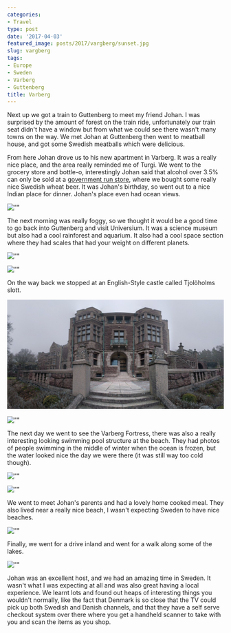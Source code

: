 ```yaml
---
categories:
- Travel
type: post
date: '2017-04-03'
featured_image: posts/2017/vargberg/sunset.jpg
slug: vargberg
tags:
- Europe
- Sweden
- Varberg
- Guttenberg
title: Varberg
---
```


Next up we got a train to Guttenberg to meet my friend Johan. I was surprised by the amount of forest on the train ride, unfortunately our train seat didn't have a window but from what we could see there wasn't many towns on the way. We met Johan at Guttenberg then went to meatball house, and got some Swedish meatballs which were delicious.

From here Johan drove us to his new apartment in Varberg. It was a really nice place, and the area really reminded me of Turgi. We went to the grocery store and bottle-o, interestingly Johan said that alcohol over 3.5% can only be sold at a [government run store](https://en.wikipedia.org/wiki/Systembolaget), where we bought some really nice Swedish wheat beer.
It was Johan's birthday, so went out to a nice Indian place for dinner.  Johan's place even had ocean views.

![""](sunset.jpg "Varberg Sunset")

The next morning was really foggy, so we thought it would be a good time to go back into Guttenberg and visit Universium. It was a science museum but also had a cool rainforest and aquarium. It also had a cool space section where they had scales that had your weight on different planets.

![""](Universium1.jpg "Universium")

![""](Universium2.jpg "Universium")

On the way back we stopped at an English-Style castle called Tjolöholms slott.

![""](castle.jpg "Tjolöholms slott")

![""](castle2.jpg "Tjolöholms slott")

The next day we went to see the Varberg Fortress, there was also a really interesting looking swimming pool structure at the beach. They had photos of people swimming in the middle of winter when the ocean is frozen, but the water looked nice the day we were there (it was still way too cold though).

![""](fortress.jpg "Varbergs Fästning")

![""](bath.jpg "Kallbadhuset")

We went to meet Johan's parents and had a lovely home cooked meal. They also lived near a really nice beach, I wasn't expecting Sweden to have nice beaches.

![""](beach.jpg "")

Finally, we went for a drive inland and went for a walk along some of the lakes.

![""](lake.jpg "")

Johan was an excellent host, and we had an amazing time in Sweden. It wasn't what I was expecting at all and was also great having a local experience. We learnt lots and found out heaps of interesting things you wouldn't normally, like the fact that Denmark is so close that the TV could pick up both Swedish and Danish channels, and that they have a self serve checkout system over there where you get a handheld scanner to take with you and scan the items as you shop.